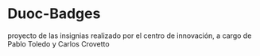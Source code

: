 # Duoc-Badges
proyecto de las insignias realizado por el centro de innovación, a cargo de Pablo Toledo y Carlos Crovetto
